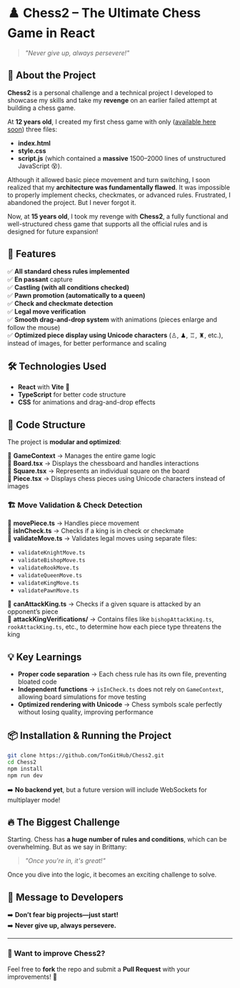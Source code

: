# ♟️ Chess2 – The Ultimate Chess Game in React

> *"Never give up, always persevere!"*

## 🚀 About the Project

**Chess2** is a personal challenge and a technical project I developed to showcase my skills and take my **revenge** on an earlier failed attempt at building a chess game. 

At **12 years old**, I created my first chess game with only ([available here soon](https://github.com/RenanYhuel/OldChessProject)) three files: 
- **index.html**
- **style.css**
- **script.js** (which contained a **massive** 1500–2000 lines of unstructured JavaScript 😵).

Although it allowed basic piece movement and turn switching, I soon realized that my **architecture was fundamentally flawed**. It was impossible to properly implement checks, checkmates, or advanced rules. Frustrated, I abandoned the project. But I never forgot it.

Now, at **15 years old**, I took my revenge with **Chess2**, a fully functional and well-structured chess game that supports all the official rules and is designed for future expansion!

## 🎯 Features

✅ **All standard chess rules implemented**  
✅ **En passant** capture  
✅ **Castling (with all conditions checked)**  
✅ **Pawn promotion (automatically to a queen)**  
✅ **Check and checkmate detection**  
✅ **Legal move verification**  
✅ **Smooth drag-and-drop system** with animations (pieces enlarge and follow the mouse)  
✅ **Optimized piece display using Unicode characters** (♙, ♟, ♖, ♜, etc.), instead of images, for better performance and scaling  

## 🛠️ Technologies Used

- **React** with **Vite** 🚀
- **TypeScript** for better code structure
- **CSS** for animations and drag-and-drop effects

## 📂 Code Structure

The project is **modular and optimized**:

📌 **GameContext** → Manages the entire game logic  
📌 **Board.tsx** → Displays the chessboard and handles interactions  
📌 **Square.tsx** → Represents an individual square on the board  
📌 **Piece.tsx** → Displays chess pieces using Unicode characters instead of images  

### 🏗️ Move Validation & Check Detection

📌 **movePiece.ts** → Handles piece movement  
📌 **isInCheck.ts** → Checks if a king is in check or checkmate  
📌 **validateMove.ts** → Validates legal moves using separate files:  
- `validateKnightMove.ts`  
- `validateBishopMove.ts`  
- `validateRookMove.ts`  
- `validateQueenMove.ts`  
- `validateKingMove.ts`  
- `validatePawnMove.ts`  

📌 **canAttackKing.ts** → Checks if a given square is attacked by an opponent’s piece  
📌 **attackKingVerifications/** → Contains files like `bishopAttackKing.ts`, `rookAttackKing.ts`, etc., to determine how each piece type threatens the king  

## 💡 Key Learnings

- **Proper code separation** → Each chess rule has its own file, preventing bloated code
- **Independent functions** → `isInCheck.ts` does not rely on `GameContext`, allowing board simulations for move testing
- **Optimized rendering with Unicode** → Chess symbols scale perfectly without losing quality, improving performance

## 📦 Installation & Running the Project

```sh
git clone https://github.com/TonGitHub/Chess2.git
cd Chess2
npm install
npm run dev
```

➡️ **No backend yet**, but a future version will include WebSockets for multiplayer mode!  

## 🔥 The Biggest Challenge

Starting. Chess has **a huge number of rules and conditions**, which can be overwhelming. But as we say in Brittany:

> *"Once you're in, it's great!"*  

Once you dive into the logic, it becomes an exciting challenge to solve. 

## 💭 Message to Developers

➡️ **Don’t fear big projects—just start!**  
➡️ **Never give up, always persevere.**  

---

### 🎯 Want to improve Chess2?

Feel free to **fork** the repo and submit a **Pull Request** with your improvements! 🚀
